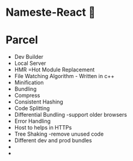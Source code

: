 # Nameste-React 🚀

# Parcel
- Dev Builder
- Local Server
- HMR =Hot Module Replacement
- File Watching Algorithm - Written in c++
- Minification
- Bundling
- Compress
- Consistent Hashing
 - Code Splitting
 - Differential Bundling -support older browsers
 - Error Handling
 - Host to helps in HTTPs
 - Tree Shaking -remove unused code
 - Different dev and prod bundles
 - 
 - 


